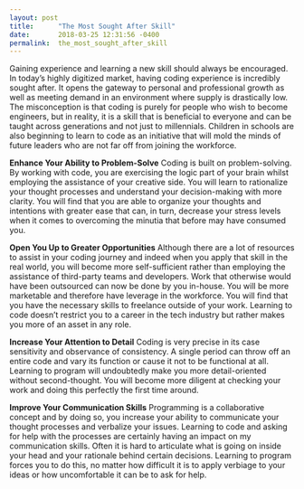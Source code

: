 ```yaml
---
layout: post
title:      "The Most Sought After Skill"
date:       2018-03-25 12:31:56 -0400
permalink:  the_most_sought_after_skill
---
```



Gaining experience and learning a new skill should always be encouraged. In today’s highly digitized market, having coding experience is incredibly sought after. It opens the gateway to personal and professional growth as well as meeting demand in an environment where supply is drastically low. The misconception is that coding is purely for people who wish to become engineers, but in reality, it is a skill that is beneficial to everyone and can be taught across generations and not just to millennials. Children in schools are also beginning to learn to code as an initiative that will mold the minds of future leaders who are not far off from joining the workforce.

**Enhance Your Ability to Problem-Solve**
Coding is built on problem-solving. By working with code, you are exercising the logic part of your brain whilst employing the assistance of your creative side. You will learn to rationalize your thought processes and understand your decision-making with more clarity. You will find that you are able to organize your thoughts and intentions with greater ease that can, in turn, decrease your stress levels when it comes to overcoming the minutia that before may have consumed you.

**Open You Up to Greater Opportunities**
Although there are a lot of resources to assist in your coding journey and indeed when you apply that skill in the real world, you will become more self-sufficient rather than employing the assistance of third-party teams and developers. Work that otherwise would have been outsourced can now be done by you in-house. You will be more marketable and therefore have leverage in the workforce. You will find that you have the necessary skills to freelance outside of your work. Learning to code doesn’t restrict you to a career in the tech industry but rather makes you more of an asset in any role.

**Increase Your Attention to Detail**
Coding is very precise in its case sensitivity and observance of consistency. A single period can throw off an entire code and vary its function or cause it not to be functional at all. Learning to program will undoubtedly make you more detail-oriented without second-thought. You will become more diligent at checking your work and doing this perfectly the first time around.

**Improve Your Communication Skills**
Programming is a collaborative concept and by doing so, you increase your ability to communicate your thought processes and verbalize your issues. 
Learning to code and asking for help with the processes are certainly having an impact on my communication skills. Often it is hard to articulate what is going on inside your head and your rationale behind certain decisions. Learning to program forces you to do this, no matter how difficult it is to apply verbiage to your ideas or how uncomfortable it can be to ask for help.
